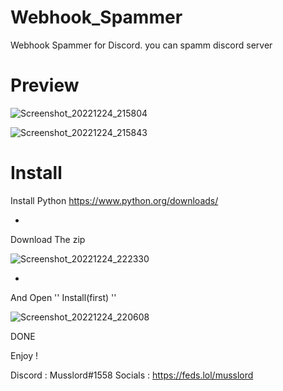 # Webhook_Spammer
Webhook Spammer for Discord. you can spamm discord server

# Preview

![Screenshot_20221224_215804](https://user-images.githubusercontent.com/120744195/209451302-f67956de-1e83-4358-9c84-e4bbb87731f5.png)


![Screenshot_20221224_215843](https://user-images.githubusercontent.com/120744195/209451304-6ab074c8-678b-4c71-96af-1dc371a3ba43.png)


# Install

Install Python https://www.python.org/downloads/

+

Download The zip

![Screenshot_20221224_222330](https://user-images.githubusercontent.com/120744195/209451332-01acd719-5ced-476a-b1a3-72c8d5293848.png)

+

And Open  '' Install(first) ''

![Screenshot_20221224_220608](https://user-images.githubusercontent.com/120744195/209451360-e01c29f0-774d-4c1c-888d-9a967c45d2ab.png)



DONE

Enjoy !

Discord : Musslord#1558
Socials : https://feds.lol/musslord


